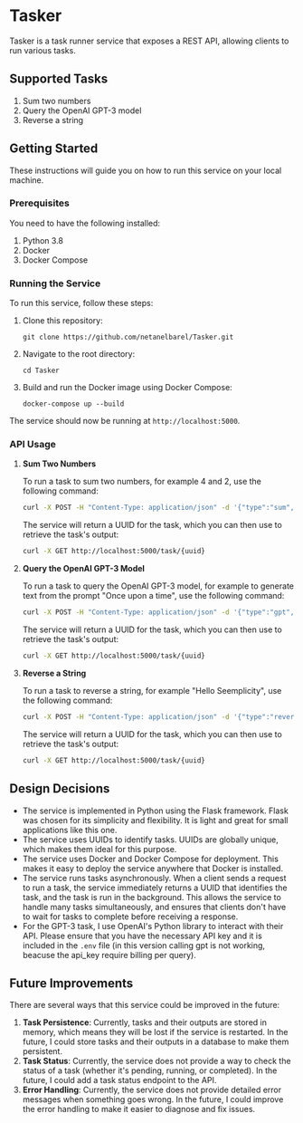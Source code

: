 # Tasker

Tasker is a task runner service that exposes a REST API, allowing clients to run various tasks.

## Supported Tasks

1. Sum two numbers
2. Query the OpenAI GPT-3 model
3. Reverse a string

## Getting Started

These instructions will guide you on how to run this service on your local machine.

### Prerequisites

You need to have the following installed:

1. Python 3.8
2. Docker
3. Docker Compose

### Running the Service

To run this service, follow these steps:

1. Clone this repository:

    ```
    git clone https://github.com/netanelbarel/Tasker.git
    ```

2. Navigate to the root directory:

    ```
    cd Tasker
    ```

3. Build and run the Docker image using Docker Compose:

    ```
    docker-compose up --build
    ```

The service should now be running at `http://localhost:5000`.

### API Usage


1. **Sum Two Numbers**

    To run a task to sum two numbers, for example 4 and 2, use the following command:

    ```bash
    curl -X POST -H "Content-Type: application/json" -d '{"type":"sum", "params":[4,2]}' http://localhost:5000/task
    ```

    The service will return a UUID for the task, which you can then use to retrieve the task's output:

    ```bash
    curl -X GET http://localhost:5000/task/{uuid}
    ```

2. **Query the OpenAI GPT-3 Model**

    To run a task to query the OpenAI GPT-3 model, for example to generate text from the prompt "Once upon a time", use the following command:

    ```bash
    curl -X POST -H "Content-Type: application/json" -d '{"type":"gpt", "params":["Once upon a time"]}' http://localhost:5000/task
    ```

    The service will return a UUID for the task, which you can then use to retrieve the task's output:

    ```bash
    curl -X GET http://localhost:5000/task/{uuid}
    ```

3. **Reverse a String**

    To run a task to reverse a string, for example "Hello Seemplicity", use the following command:

    ```bash
    curl -X POST -H "Content-Type: application/json" -d '{"type":"reverse", "params":["Hello Seemplicity"]}' http://localhost:5000/task
    ```

    The service will return a UUID for the task, which you can then use to retrieve the task's output:

    ```bash
    curl -X GET http://localhost:5000/task/{uuid}
    ```

## Design Decisions

- The service is implemented in Python using the Flask framework. Flask was chosen for its simplicity and flexibility. It is light and great for small applications like this one.
- The service uses UUIDs to identify tasks. UUIDs are globally unique, which makes them ideal for this purpose.
- The service uses Docker and Docker Compose for deployment. This makes it easy to deploy the service anywhere that Docker is installed.
- The service runs tasks asynchronously. When a client sends a request to run a task, the service immediately returns a UUID that identifies the task, and the task is run in the background. This allows the service to handle many tasks simultaneously, and ensures that clients don't have to wait for tasks to complete before receiving a response.
- For the GPT-3 task, I use OpenAI's Python library to interact with their API. Please ensure that you have the necessary API key and it is included in the `.env` file (in this version calling gpt is not working, beacuse the api_key require billing per query).

## Future Improvements

There are several ways that this service could be improved in the future:

1. **Task Persistence**: Currently, tasks and their outputs are stored in memory, which means they will be lost if the service is restarted. In the future, I could store tasks and their outputs in a database to make them persistent.
2. **Task Status**: Currently, the service does not provide a way to check the status of a task (whether it's pending, running, or completed). In the future, I could add a task status endpoint to the API.
3. **Error Handling**: Currently, the service does not provide detailed error messages when something goes wrong. In the future, I could improve the error handling to make it easier to diagnose and fix issues.
